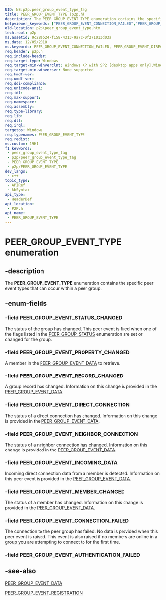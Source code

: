 ```yaml
---
UID: NE:p2p.peer_group_event_type_tag
title: PEER_GROUP_EVENT_TYPE (p2p.h)
description: The PEER_GROUP_EVENT_TYPE enumeration contains the specific peer event types that can occur within a peer group.
helpviewer_keywords: ["PEER_GROUP_EVENT_CONNECTION_FAILED","PEER_GROUP_EVENT_DIRECT_CONNECTION","PEER_GROUP_EVENT_INCOMING_DATA","PEER_GROUP_EVENT_MEMBER_CHANGED","PEER_GROUP_EVENT_NEIGHBOR_CONNECTION","PEER_GROUP_EVENT_PROPERTY_CHANGED","PEER_GROUP_EVENT_RECORD_CHANGED","PEER_GROUP_EVENT_STATUS_CHANGED","PEER_GROUP_EVENT_TYPE","PEER_GROUP_EVENT_TYPE enumeration [Peer Networking]","p2p.peer_group_event_type","p2p/PEER_GROUP_EVENT_CONNECTION_FAILED","p2p/PEER_GROUP_EVENT_DIRECT_CONNECTION","p2p/PEER_GROUP_EVENT_INCOMING_DATA","p2p/PEER_GROUP_EVENT_MEMBER_CHANGED","p2p/PEER_GROUP_EVENT_NEIGHBOR_CONNECTION","p2p/PEER_GROUP_EVENT_PROPERTY_CHANGED","p2p/PEER_GROUP_EVENT_RECORD_CHANGED","p2p/PEER_GROUP_EVENT_STATUS_CHANGED","p2p/PEER_GROUP_EVENT_TYPE"]
old-location: p2p\peer_group_event_type.htm
tech.root: p2p
ms.assetid: 9c28eb24-f158-4313-9a7c-0f271013d03a
ms.date: 12/05/2018
ms.keywords: PEER_GROUP_EVENT_CONNECTION_FAILED, PEER_GROUP_EVENT_DIRECT_CONNECTION, PEER_GROUP_EVENT_INCOMING_DATA, PEER_GROUP_EVENT_MEMBER_CHANGED, PEER_GROUP_EVENT_NEIGHBOR_CONNECTION, PEER_GROUP_EVENT_PROPERTY_CHANGED, PEER_GROUP_EVENT_RECORD_CHANGED, PEER_GROUP_EVENT_STATUS_CHANGED, PEER_GROUP_EVENT_TYPE, PEER_GROUP_EVENT_TYPE enumeration [Peer Networking], p2p.peer_group_event_type, p2p/PEER_GROUP_EVENT_CONNECTION_FAILED, p2p/PEER_GROUP_EVENT_DIRECT_CONNECTION, p2p/PEER_GROUP_EVENT_INCOMING_DATA, p2p/PEER_GROUP_EVENT_MEMBER_CHANGED, p2p/PEER_GROUP_EVENT_NEIGHBOR_CONNECTION, p2p/PEER_GROUP_EVENT_PROPERTY_CHANGED, p2p/PEER_GROUP_EVENT_RECORD_CHANGED, p2p/PEER_GROUP_EVENT_STATUS_CHANGED, p2p/PEER_GROUP_EVENT_TYPE
req.header: p2p.h
req.include-header: 
req.target-type: Windows
req.target-min-winverclnt: Windows XP with SP2 [desktop apps only],Windows XP with SP1with the Advanced Networking Pack forWindows XP
req.target-min-winversvr: None supported
req.kmdf-ver: 
req.umdf-ver: 
req.ddi-compliance: 
req.unicode-ansi: 
req.idl: 
req.max-support: 
req.namespace: 
req.assembly: 
req.type-library: 
req.lib: 
req.dll: 
req.irql: 
targetos: Windows
req.typenames: PEER_GROUP_EVENT_TYPE
req.redist: 
ms.custom: 19H1
f1_keywords:
 - peer_group_event_type_tag
 - p2p/peer_group_event_type_tag
 - PEER_GROUP_EVENT_TYPE
 - p2p/PEER_GROUP_EVENT_TYPE
dev_langs:
 - c++
topic_type:
 - APIRef
 - kbSyntax
api_type:
 - HeaderDef
api_location:
 - P2P.h
api_name:
 - PEER_GROUP_EVENT_TYPE
---
```


# PEER_GROUP_EVENT_TYPE enumeration


## -description

The <b>PEER_GROUP_EVENT_TYPE</b> enumeration contains the specific peer event types that can occur within a peer group.

## -enum-fields

### -field PEER_GROUP_EVENT_STATUS_CHANGED

The status of the group has changed. This peer event is fired when one of the flags listed in the <a href="/windows/desktop/api/p2p/ne-p2p-peer_group_status">PEER_GROUP_STATUS</a> enumeration are set or changed for the group.

### -field PEER_GROUP_EVENT_PROPERTY_CHANGED

A member in the [PEER_GROUP_EVENT_DATA](./ns-p2p-peer_group_event_data~r1.md) to retrieve.

### -field PEER_GROUP_EVENT_RECORD_CHANGED

A group record has changed. Information on this change is provided in the [PEER_GROUP_EVENT_DATA](./ns-p2p-peer_group_event_data~r1.md).

### -field PEER_GROUP_EVENT_DIRECT_CONNECTION

The status of a direct connection has changed. Information on this change is provided in the [PEER_GROUP_EVENT_DATA](./ns-p2p-peer_group_event_data~r1.md).

### -field PEER_GROUP_EVENT_NEIGHBOR_CONNECTION

The status of a neighbor connection has changed. Information on this change is provided in the [PEER_GROUP_EVENT_DATA](./ns-p2p-peer_group_event_data~r1.md).

### -field PEER_GROUP_EVENT_INCOMING_DATA

Incoming direct connection data from a member is detected. Information on this peer event is provided in the [PEER_GROUP_EVENT_DATA](./ns-p2p-peer_group_event_data~r1.md).

### -field PEER_GROUP_EVENT_MEMBER_CHANGED

The status of a member has changed. Information on this change is provided in the [PEER_GROUP_EVENT_DATA](./ns-p2p-peer_group_event_data~r1.md).

### -field PEER_GROUP_EVENT_CONNECTION_FAILED

The connection to the peer group has failed. No data is provided when this peer event is raised. This event is also raised if no members are online in a group you are attempting to connect to for the first time.

### -field PEER_GROUP_EVENT_AUTHENTICATION_FAILED

## -see-also

[PEER_GROUP_EVENT_DATA](./ns-p2p-peer_group_event_data~r1.md)



<a href="/windows/desktop/api/p2p/ns-p2p-peer_group_event_registration">PEER_GROUP_EVENT_REGISTRATION</a>